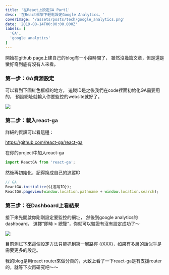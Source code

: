 ```yaml
---
title: '在React上設定GA Part1'
desc: '在React框架下輕鬆設定Google Analytics。'
coverImage: '/assets/posts/tech/google_analytics.png'
date: '2019-08-14T00:00:00.000Z'
labels: [
  'GA',
  'google analytics'
]
---
```


開始在github page上建自己的blog有一小段時間了， 雖然沒幾篇文章，但是還是蠻好奇到底有沒有人來看。

### 第一步：GA資源設定

可以看到下圖紅色框框的地方， 追蹤ID是之後我們在code裡面初始化GA需要用的， 預設網址就輸入你要監控的website就好了。

<img src='/assets/posts/tech/ga1/ga1_1.png'/>

### 第二步：載入react-ga

詳細的資訊可以看這邊：

<a href='https://github.com/react-ga/react-ga' target="_blank">https://github.com/react-ga/react-ga</a>

在你的project中加入react-ga

```javascript
import ReactGA from 'react-ga';
```

然後再初始化，記得換成自己的追蹤ID

```javascript
// GA
ReactGA.initialize(${追蹤ID});
ReactGA.pageview(window.location.pathname + window.location.search);
```

### 第三步：在Dashboard上看結果

接下來先開啟你剛剛設定要監控的網址， 然後到google analytics的dashboard， 選擇“即時 > 總覽”，你就可以驗證有沒有設定成功了～

<img src='/assets/posts/tech/ga1/ga1_2.png'/>

目前測試下來這個設定方法只能抓到第一層路徑 (/XXX)，如果有多層的話似乎是需要更多的設定。

我的blog是用react router來做分頁的，大致上看了一下react-ga是有支援router的，就等下次再研究吧～～